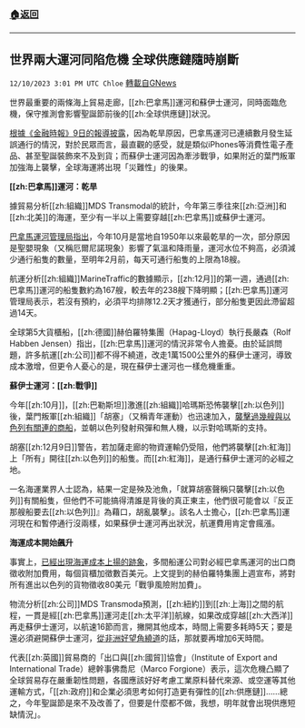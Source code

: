 ###  [:house:返回](README.md)
---


## 世界兩大運河同陷危機  全球供應鏈隨時崩斷
`12/10/2023 3:01 PM UTC Chloe` [轉載自GNews](https://gnews.org/articles/2093329)


  
世界最重要的兩條海上貿易走廊，[[zh:巴拿馬]]運河和蘇伊士運河，同時面臨危機，保守推測會影響聖誕節前後的[[zh:全球供應鏈]]狀況。

[根據《金融時報》9日的報導披露](https://www.ft.com/content/416310ed-9ad0-4cf8-b7df-fd59ce79847b)，因為乾旱原因，巴拿馬運河已連續數月發生延誤通行的情況，對於民眾而言，最直觀的感受，就是類似iPhones等消費性電子產品、甚至聖誕裝飾來不及到貨；而蘇伊士運河因為牽涉戰爭，如果附近的葉門叛軍加強海上襲擊，全球海運將出現「災難性」的後果。

  

**[[zh:巴拿馬]]運河：乾旱**

  

據貿易分析[[zh:組織]]MDS Transmodal的統計，今年第三季往來[[zh:亞洲]]和[[zh:北美]]的海運，至少有一半以上需要穿越[[zh:巴拿馬]]或蘇伊士運河。

  

[巴拿馬運河管理局指出](https://pancanal.com/en/the-driest-month-of-october-since-1950/)，今年10月是當地自1950年以來最乾旱的一次，部分原因是聖嬰現象（又稱厄爾尼諾現象）影響了氣溫和降雨量，運河水位不夠高，必須減少通行船隻的數量，至明年2月前，每天可通行船隻的上限為18艘。

  

航運分析[[zh:組織]]MarineTraffic的數據顯示，[[zh:12月]]的第一週，通過[[zh:巴拿馬]]運河的船隻數約為167艘，較去年的238艘下降明顯；[[zh:巴拿馬]]運河管理局表示，若沒有預約，必須平均排隊12.2天才獲通行，部分船隻更因此滯留超過14天。

  

全球第5大貨櫃船，[[zh:德國]]赫伯羅特集團（Hapag-Lloyd）執行長嚴森（Rolf Habben Jensen）指出，[[zh:巴拿馬]]運河的情況非常令人擔憂。由於延誤問題，許多航運[[zh:公司]]都不得不繞道，改走1萬1500公里外的蘇伊士運河，導致成本激增，但更令人憂心的是，現在蘇伊士運河也一樣危機重重。

  

**蘇伊士運河：[[zh:戰爭]]**

  

今年[[zh:10月]]，[[zh:巴勒斯坦]]激進[[zh:組織]]哈瑪斯恐怖襲擊[[zh:以色列]]後，葉門叛軍[[zh:組織]]「胡塞」（又稱青年運動）也迅速加入，[襲擊過幾艘與以色列有關連的商船](https://www.bbc.com/news/world-middle-east-67635670)，並朝以色列發射飛彈和無人機，以示對哈瑪斯的支持。

  

胡塞[[zh:12月9日]]警告，若加薩走廊的物資運輸仍受阻，他們將襲擊[[zh:紅海]]上「所有」開往[[zh:以色列]]的船隻。而[[zh:紅海]]，是通行蘇伊士運河的必經之地。

  

一名海運業界人士認為，結果一定是殃及池魚，「就算胡塞聲稱只襲擊[[zh:以色列]]有關船隻，但他們不可能搞得清誰是背後的真正東主，他們很可能會以『反正那艘船要去[[zh:以色列]]』為藉口，胡亂襲擊」。該名人士擔心，[[zh:巴拿馬]]運河現在和暫停通行沒兩樣，如果蘇伊士運河再出狀況，航運費用肯定會瘋漲。

  

**海運成本開始飆升**

  

事實上，[已經出現海運成本上揚的跡象](https://www.aa.com.tr/en/world/was-suez-canal-affected-by-red-sea-tension-in-november/3073472)，多間船運公司對必經巴拿馬運河的出口商徵收附加費用，每個貨櫃加徵數百美元。上文提到的赫伯羅特集團上週宣布，將對所有進出以色列的貨物徵收80美元「戰爭風險附加費」。

  

物流分析[[zh:公司]]MDS Transmoda預測，[[zh:紐約]]到[[zh:上海]]之間的航程，一貫是經[[zh:巴拿馬]]運河走[[zh:太平洋]]航線，如果改成穿越[[zh:大西洋]]再走蘇伊士運河，以航速16節而言，撇開其他成本，時間上需要多耗時5天；要是還必須避開蘇伊士運河，[從非洲好望角繞道](https://theloadstar.com/more-liner-services-avoiding-canals-and-head-for-the-cape/)的話，那就要再增加6天時間。

  

代表[[zh:英國]]貿易商的「出口與[[zh:國貿]]協會」（Institute of Export and International Trade）總幹事佛喬尼（Marco Forgione）表示，這次危機凸顯了全球貿易存在嚴重韌性問題，各國應該好好考慮工業原料替代來源、或空運等其他運輸方式，「[[zh:政府]]和企業必須思考如何打造更有彈性的[[zh:供應鏈]]……總之，今年聖誕節是來不及改善了，但要是什麼都不做，我想，明年就會出現供應短缺情況」。



